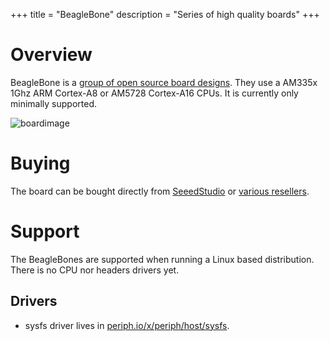 +++
title = "BeagleBone"
description = "Series of high quality boards"
+++

# Overview

BeagleBone is a [group of open source board
designs](https://beagleboard.org/boards). They use a AM335x 1Ghz ARM Cortex-A8
or AM5728 Cortex-A16 CPUs. It is currently only minimally supported.

![boardimage](https://raw.githubusercontent.com/periph/website/master/src/static/img/beaglebone-green-wireless.jpg)


# Buying

The board can be bought directly from
[SeeedStudio](https://www.seeedstudio.com/category/Beaglebone-c-8.html) or
[various resellers](https://beagleboard.org/boards).


# Support

The BeagleBones are supported when running a Linux based distribution. There is
no CPU nor headers drivers yet.


## Drivers

- sysfs driver lives in
  [periph.io/x/periph/host/sysfs](https://periph.io/x/periph/host/sysfs).
